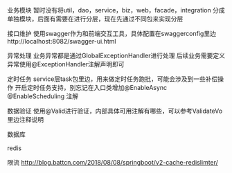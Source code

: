 业务模块
暂时没有将util，dao，service，biz，web，facade，integration
分成单独模块，后面有需要在进行分层，现在先通过不同包来实现分层

接口维护
使用swagger作为和前端交互工具，具体配置在swaggerconfig里边
http://localhost:8082/swagger-ui.html

异常处理
业务异常都是通过GlobalExceptionHandler进行处理
后续业务需要定义异常使用@ExceptionHandler注解声明即可

定时任务
service层task包里边，用来做定时任务跑批，可能会涉及到一些补偿操作
开启定时任务支持，别忘记在入口类增加@EnableAsync @EnableScheduling
注解

数据验证
使用@Valid进行验证，内部具体可用注解有哪些，可以参考ValidateVo里边注释说明

数据库


redis

限流
http://blog.battcn.com/2018/08/08/springboot/v2-cache-redislimter/





